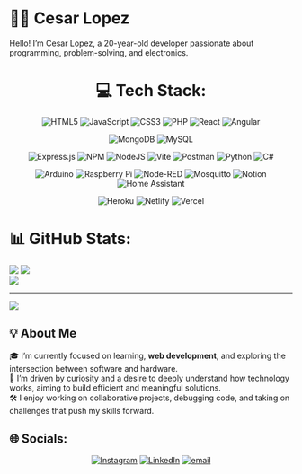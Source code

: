# 👨‍💻 Cesar Lopez
Hello! I’m Cesar Lopez, a 20-year-old developer passionate about programming, problem-solving, and electronics.

<div align="center">
  
# 💻 Tech Stack:
![HTML5](https://img.shields.io/badge/html5-%23E34F26.svg?style=for-the-badge&logo=html5&logoColor=white) ![JavaScript](https://img.shields.io/badge/javascript-%23323330.svg?style=for-the-badge&logo=javascript&logoColor=%23F7DF1E)  ![CSS3](https://img.shields.io/badge/css3-%231572B6.svg?style=for-the-badge&logo=css3&logoColor=white) ![PHP](https://img.shields.io/badge/php-%23777BB4.svg?style=for-the-badge&logo=php&logoColor=white) ![React](https://img.shields.io/badge/react-%2320232a.svg?style=for-the-badge&logo=react&logoColor=%2361DAFB) ![Angular](https://img.shields.io/badge/angular-%23DD0031.svg?style=for-the-badge&logo=angular&logoColor=white)


![MongoDB](https://img.shields.io/badge/MongoDB-%234ea94b.svg?style=for-the-badge&logo=mongodb&logoColor=white) ![MySQL](https://img.shields.io/badge/mysql-4479A1.svg?style=for-the-badge&logo=mysql&logoColor=white)

![Express.js](https://img.shields.io/badge/express.js-%23404d59.svg?style=for-the-badge&logo=express&logoColor=%2361DAFB) ![NPM](https://img.shields.io/badge/NPM-%23CB3837.svg?style=for-the-badge&logo=npm&logoColor=white) ![NodeJS](https://img.shields.io/badge/node.js-6DA55F?style=for-the-badge&logo=node.js&logoColor=white) ![Vite](https://img.shields.io/badge/vite-%23646CFF.svg?style=for-the-badge&logo=vite&logoColor=white) ![Postman](https://img.shields.io/badge/Postman-FF6C37?style=for-the-badge&logo=postman&logoColor=white) ![Python](https://img.shields.io/badge/python-3670A0?style=for-the-badge&logo=python&logoColor=ffdd54) ![C#](https://img.shields.io/badge/c%23-%23239120.svg?style=for-the-badge&logo=csharp&logoColor=white)

![Arduino](https://img.shields.io/badge/-Arduino-00979D?style=for-the-badge&logo=Arduino&logoColor=white) ![Raspberry Pi](https://img.shields.io/badge/-Raspberry_Pi-C51A4A?style=for-the-badge&logo=Raspberry-Pi) ![Node-RED](https://img.shields.io/badge/Node--RED-%238F0000.svg?style=for-the-badge&logo=node-red&logoColor=white) ![Mosquitto](https://img.shields.io/badge/mosquitto-%233C5280.svg?style=for-the-badge&logo=eclipsemosquitto&logoColor=white) ![Notion](https://img.shields.io/badge/Notion-%23000000.svg?style=for-the-badge&logo=notion&logoColor=white) ![Home Assistant](https://img.shields.io/badge/home%20assistant-%2341BDF5.svg?style=for-the-badge&logo=home-assistant&logoColor=white)

![Heroku](https://img.shields.io/badge/heroku-%23430098.svg?style=for-the-badge&logo=heroku&logoColor=white) ![Netlify](https://img.shields.io/badge/netlify-%23000000.svg?style=for-the-badge&logo=netlify&logoColor=#00C7B7) ![Vercel](https://img.shields.io/badge/vercel-%23000000.svg?style=for-the-badge&logo=vercel&logoColor=white) 
</div>

# 📊 GitHub Stats:

![](https://github-readme-stats.vercel.app/api/top-langs/?username=CesarLope-z&theme=gotham&hide_border=false&include_all_commits=false&count_private=false&layout=compact)
![](https://nirzak-streak-stats.vercel.app/?user=CesarLope-z&theme=gotham&hide_border=false)<br/>
![](https://github-readme-stats.vercel.app/api?username=CesarLope-z&theme=gotham&hide_border=false&include_all_commits=false&count_private=false)<br/>

---
[![](https://visitcount.itsvg.in/api?id=CesarLope-z&icon=0&color=0)](https://visitcount.itsvg.in)

<!-- Proudly created with GPRM ( https://gprm.itsvg.in ) -->

## 💡 About Me
🎓 I’m currently focused on learning, **web development**, and exploring the intersection between software and hardware.  
🧠 I’m driven by curiosity and a desire to deeply understand how technology works, aiming to build efficient and meaningful solutions.  
🛠️ I enjoy working on collaborative projects, debugging code, and taking on challenges that push my skills forward.


## 🌐 Socials:
<div align="center">
  
[![Instagram](https://img.shields.io/badge/Instagram-%23E4405F.svg?logo=Instagram&logoColor=white)](https://instagram.com/@csar.lop3079) [![LinkedIn](https://img.shields.io/badge/LinkedIn-%230077B5.svg?logo=linkedin&logoColor=white)](https://linkedin.com/in/CésarLópez) [![email](https://img.shields.io/badge/Email-D14836?logo=gmail&logoColor=white)](mailto:cesarlopezdev@gmail.com) 
</div>

<!---
CesarLope-z/CesarLope-z is a ✨ special ✨ repository because its `README.md` (this file) appears on your GitHub profile.
You can click the Preview link to take a look at your changes.
--->
